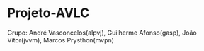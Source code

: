 # Projeto-AVLC

Grupo: André Vasconcelos(alpvj), Guilherme Afonso(gasp), João Vitor(jvvm), Marcos Prysthon(mvpn)
